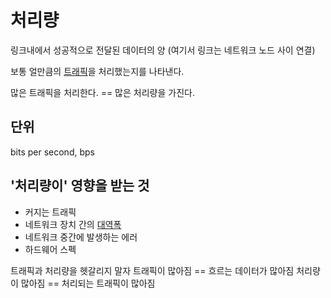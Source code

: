 # 처리량
링크내에서 성공적으로 전달된 데이터의 양
(여기서 링크는 네트워크 노드 사이 연결)

보통 얼만큼의 [트래픽](Traffic)을 처리했는지를 나타낸다.

많은 트래픽을 처리한다. == 많은 처리량을 가진다. 
## 단위
bits per second, bps

## '처리량이' 영향을 받는 것
- 커지는 트래픽
- 네트워크 장치 간의 [대역폭](Bandwidth)
- 네트워크 중간에 발생하는 에러
- 하드웨어 스펙

트래픽과 처리량을 헷갈리지 말자
트래픽이 많아짐 == 흐르는 데이터가 많아짐
처리량이 많아짐 == 처리되는 트래픽이 많아짐